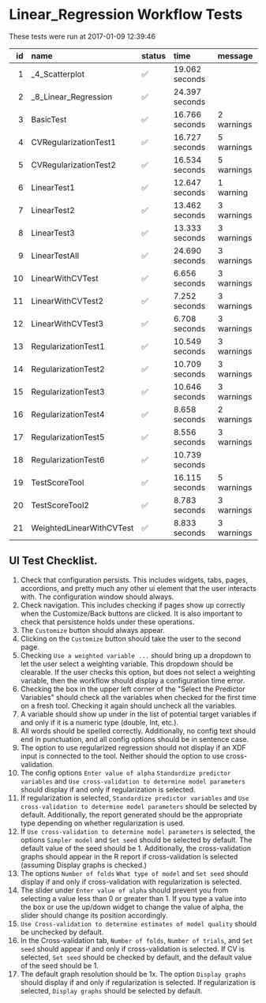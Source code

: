 # Linear_Regression Workflow Tests



These tests were run at 2017-01-09 12:39:46



| id|name                     |status  |time           |message    |
|--:|:------------------------|:-------|:--------------|:----------|
|  1|_4_Scatterplot           |&#9989; |19.062 seconds |           |
|  2|_8_Linear_Regression     |&#9989; |24.397 seconds |           |
|  3|BasicTest                |&#9989; |16.766 seconds |2 warnings |
|  4|CVRegularizationTest1    |&#9989; |16.727 seconds |5 warnings |
|  5|CVRegularizationTest2    |&#9989; |16.534 seconds |5 warnings |
|  6|LinearTest1              |&#9989; |12.647 seconds |1 warning  |
|  7|LinearTest2              |&#9989; |13.462 seconds |3 warnings |
|  8|LinearTest3              |&#9989; |13.333 seconds |3 warnings |
|  9|LinearTestAll            |&#9989; |24.690 seconds |3 warnings |
| 10|LinearWithCVTest         |&#9989; |6.656 seconds  |3 warnings |
| 11|LinearWithCVTest2        |&#9989; |7.252 seconds  |3 warnings |
| 12|LinearWithCVTest3        |&#9989; |6.708 seconds  |3 warnings |
| 13|RegularizationTest1      |&#9989; |10.549 seconds |3 warnings |
| 14|RegularizationTest2      |&#9989; |10.709 seconds |3 warnings |
| 15|RegularizationTest3      |&#9989; |10.646 seconds |3 warnings |
| 16|RegularizationTest4      |&#9989; |8.658 seconds  |2 warnings |
| 17|RegularizationTest5      |&#9989; |8.556 seconds  |3 warnings |
| 18|RegularizationTest6      |&#9989; |10.739 seconds |           |
| 19|TestScoreTool            |&#9989; |16.115 seconds |5 warnings |
| 20|TestScoreTool2           |&#9989; |8.783 seconds  |3 warnings |
| 21|WeightedLinearWithCVTest |&#9989; |8.833 seconds  |3 warnings |


## UI Test Checklist.

1. Check that configuration persists. This includes widgets, tabs, pages, accordions, and pretty much any other ui element that the user interacts with. The configuration window should always.
2. Check navigation. This includes checking if pages show up correctly when the Customize/Back buttons are clicked. It is also important to check that persistence holds under these operations.
3. The `Customize` button should always appear.
4. Clicking on the `Customize` button should take the user to the second page.
5. Checking `Use a weighted variable ...` should bring up a dropdown to let the user select a weighting variable. This dropdown should be clearable. If the user checks this option, but does not select a weighting variable, then the workflow should display a configuration time error.
6. Checking the box in the upper left corner of the "Select the Predictor Variables" should check all the variables when checked for the first time on a fresh tool. Checking it again should uncheck all the variables.
7. A variable should show up under in the list of potential target variables if and only if it is a numeric type (double, Int, etc.).
8. All words should be spelled correctly. Additionally, no config text should end in punctuation, and all config options should be in sentence case.
9. The option to use regularized regression should not display if an XDF input is connected to the tool. Neither should the option to use cross-validation.
10. The config options `Enter value of alpha` `Standardize predictor variables` and `Use cross-validation to determine model parameters` should display if and only if regularization is selected.
11. If regularization is selected, `Standardize predictor variables` and `Use cross-validation to determine model parameters` should be selected by default. Additionally, the report generated should be the appropriate type depending on whether regularization is used.
12. If `Use cross-validation to determine model parameters` is selected, the options `Simpler model` and `Set seed` should be selected by default. The default value of the seed should be 1. Additionally, the cross-validation graphs should appear in the R report if cross-validation is selected (assuming Display graphs is checked.)
13. The options `Number of folds` `What type of model` and `Set seed` should display if and only if cross-validation with regularization is selected.
14. The slider under `Enter value of alpha` should prevent you from selecting a value less than 0 or greater than 1. If you type a value into the box or use the up/down widget to change the value of alpha, the slider should change its position accordingly.
15. `Use Cross-validation to determine estimates of model quality` should be unchecked by default. 
16. In the Cross-validation tab, `Number of folds`, `Number of trials`, and `Set seed` should appear if and only if cross-validation is selected. If CV is selected, `Set seed` should be checked by default, and the default value of the seed should be 1.
17. The default graph resolution should be 1x. The option `Display graphs` should display if and only if regularization is selected. If regularization is selected, `Display graphs` should be selected by default.
